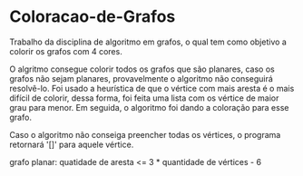 # Coloracao-de-Grafos
Trabalho da disciplina de algoritmo em grafos, o qual tem como objetivo a colorir os grafos com 4 cores.

O algritmo consegue colorir todos os grafos que são planares, caso os grafos não sejam planares, provavelmente o algoritmo não conseguirá resolvê-lo.
Foi usado a heurística de que o vértice com mais aresta é o mais difícil de colorir, dessa forma, foi feita uma lista com os vértice de maior grau para menor. Em seguida, o algoritmo foi dando a coloração para esse grafo.

Caso o algoritmo não conseiga preencher todas os vértices, o programa retornará '[]' para aquele vértice.

grafo planar: quatidade de aresta <= 3 * quantidade de vértices - 6
